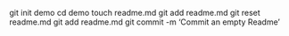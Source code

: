 git init demo
cd demo
touch readme.md
git add readme.md
git reset readme.md
git add readme.md
git commit -m ‘Commit an empty Readme’
